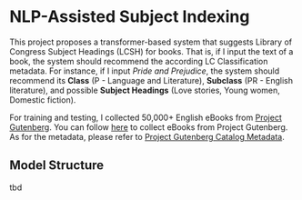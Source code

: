 # NLP-Assisted Subject Indexing

This project proposes a transformer-based system that suggests Library of Congress Subject Headings (LCSH) for books. That is, if I input the text of a book, the system should recommend the according LC Classification metadata. For instance, if I input *Pride and Prejudice*, the system should recommend its **Class** (P - Language and Literature), **Subclass** (PR - English literature), and possible **Subject Headings** (Love stories, Young women, Domestic fiction). 

For training and testing, I collected 50,000+ English eBooks from [Project Gutenberg](https://www.gutenberg.org/). You can follow [here](https://github.com/mbforbes/Gutenberg) to collect eBooks from Project Gutenberg. As for the metadata, please refer to [Project Gutenberg Catalog Metadata](https://www.gutenberg.org/ebooks/offline_catalogs.html#xmlrdf). 

## Model Structure

tbd
